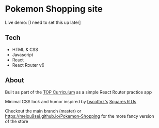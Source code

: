 # Pokemon Shopping site

Live demo: [I need to set this up later]

## Tech

- HTML & CSS
- Javascript
- React
- React Router v6

## About

Built as part of the [TOP Curriculum](https://www.theodinproject.com/lessons/node-path-javascript-shopping-cart) as a simple React Router practice app

Minimal CSS look and humor inspired by [bscottnz's](https://github.com/bscottnz/react-router-shopping-cart) [Squares R Us](https://bscottnz.github.io/react-router-shopping-cart/#/)

Checkout the main branch (master) or https://meiou9sei.github.io/Pokemon-Shopping for the more fancy version of the store
